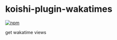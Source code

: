 # koishi-plugin-wakatimes

[![npm](https://img.shields.io/npm/v/koishi-plugin-wakatimes?style=flat-square)](https://www.npmjs.com/package/koishi-plugin-wakatimes)

get wakatime views